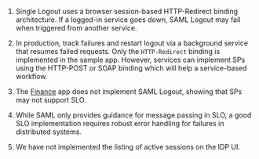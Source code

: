 1. Single Logout uses a browser session-based HTTP-Redirect binding architecture.
  If a logged-in service goes down, SAML Logout may fail when triggered from
  another service.

2. In production, track failures and restart logout via a background service
  that resumes failed requests. Only the `HTTP-Redirect` binding is implemented
  in the sample app. However, services can implement SPs using the HTTP-POST or
  SOAP binding which will help a service-based workflow. 

3. The [Finance](finance) app does not implement SAML Logout, showing that SPs
  may not support SLO.

4. While SAML only provides guidance for message passing in SLO, a good SLO
  implementation requires robust error handling for failures in distributed
  systems.

5. We have not implemented the listing of active sessions on the IDP UI. 
